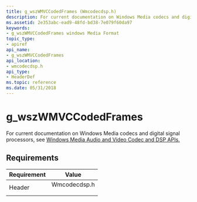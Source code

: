 ```yaml
---
title: g_wszWMVCCodedFrames (Wmcodecdsp.h)
description: For current documentation on Windows Media codecs and digital signal processors, see Windows Media Audio and Video Codec and DSP APIs. | g_wszWMVCCodedFrames (Wmcodecdsp.h)
ms.assetid: 2e353abc-ead9-48fd-bd38-7e079f60da97
keywords:
- g_wszWMVCCodedFrames windows Media Format
topic_type:
- apiref
api_name:
- g_wszWMVCCodedFrames
api_location:
- wmcodecdsp.h
api_type:
- HeaderDef
ms.topic: reference
ms.date: 05/31/2018
---
```


# g\_wszWMVCCodedFrames

For current documentation on Windows Media codecs and digital signal processors, see [Windows Media Audio and Video Codec and DSP APIs.](/previous-versions//dd464626(v=vs.85))

## Requirements



| Requirement | Value |
|-------------------|-----------------------------------------------------------------------------------------|
| Header<br/> | <dl> <dt>Wmcodecdsp.h</dt> </dl> |



 

